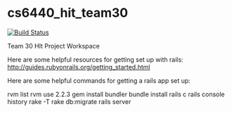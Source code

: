 # cs6440_hit_team30

[![Build Status](https://travis-ci.org/infuriating-wookies/cs6440_hit_team30.svg?branch=master)](https://travis-ci.org/infuriating-wookies/cs6440_hit_team30)

Team 30 HIt Project Workspace

Here are some helpful resources for getting set up with rails: http://guides.rubyonrails.org/getting_started.html


Here are some helpful commands for getting a rails app set up:

rvm list
rvm use 2.2.3
gem install bundler
bundle install
rails c
rails console
history
rake -T
rake db:migrate
rails server

